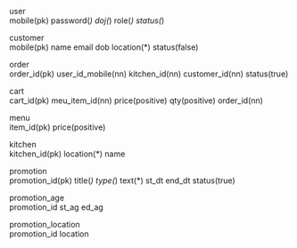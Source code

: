 user				
mobile(pk)	password(*)	doj(*)	role(*)	status(*)

customer					
mobile(pk)	name	email	dob	location(*)	status(false)

order				
order_id(pk)	user_id_mobile(nn)	kitchen_id(nn)	customer_id(nn)	status(true)

cart				
cart_id(pk)	meu_item_id(nn)	price(positive)	qty(positive)	order_id(nn)

menu	
item_id(pk)	price(positive)

kitchen		
kitchen_id(pk)	location(*)	name

promotion						
promotion_id(pk)	title(*)	type(*)	text(*)	st_dt	end_dt	status(true)

promotion_age		
promotion_id	st_ag	ed_ag

promotion_location	
promotion_id	location